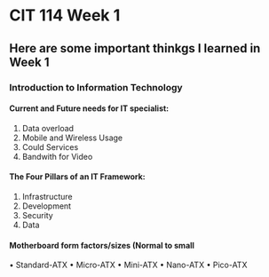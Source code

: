 # CIT 114 Week 1
## Here are some important thinkgs I learned in Week 1
### Introduction to Information Technology

#### Current and Future needs for IT specialist:
1. Data overload
2. Mobile and Wireless Usage
3. Could Services
4. Bandwith for Video

#### The Four Pillars of an IT Framework:
1. Infrastructure
2. Development
3. Security
4. Data

#### Motherboard form factors/sizes (Normal to small
•	Standard-ATX
•	Micro-ATX
•	Mini-ATX
•	Nano-ATX
•	Pico-ATX
